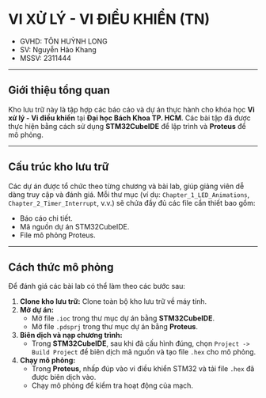 # VI XỬ LÝ - VI ĐIỀU KHIỂN (TN)
* GVHD: TÔN HUỲNH LONG
* SV: Nguyễn Hảo Khang
* MSSV: 2311444

---

## Giới thiệu tổng quan
Kho lưu trữ này là tập hợp các báo cáo và dự án thực hành cho khóa học **Vi xử lý - Vi điều khiển** tại **Đại học Bách Khoa TP. HCM**. Các bài tập đã được thực hiện bằng cách sử dụng **STM32CubeIDE** để lập trình và **Proteus** để mô phỏng.

---

## Cấu trúc kho lưu trữ
Các dự án được tổ chức theo từng chương và bài lab, giúp giảng viên dễ dàng truy cập và đánh giá. Mỗi thư mục (ví dụ: `Chapter_1_LED_Animations`, `Chapter_2_Timer_Interrupt`, v.v.) sẽ chứa đầy đủ các file cần thiết bao gồm:
* Báo cáo chi tiết.
* Mã nguồn dự án STM32CubeIDE.
* File mô phỏng Proteus.

---

## Cách thức mô phỏng
Để đánh giá các bài lab có thể làm theo các bước sau:
1.  **Clone kho lưu trữ:** Clone toàn bộ kho lưu trữ về máy tính.
2.  **Mở dự án:**
    * Mở file `.ioc` trong thư mục dự án bằng **STM32CubeIDE**.
    * Mở file `.pdsprj` trong thư mục dự án bằng **Proteus**.
3.  **Biên dịch và nạp chương trình:**
    * Trong **STM32CubeIDE**, sau khi đã cấu hình đúng, chọn `Project -> Build Project` để biên dịch mã nguồn và tạo file `.hex` cho mô phỏng.
4.  **Chạy mô phỏng:**
    * Trong **Proteus**, nhấp đúp vào vi điều khiển STM32 và tải file `.hex` đã được biên dịch vào.
    * Chạy mô phỏng để kiểm tra hoạt động của mạch.

